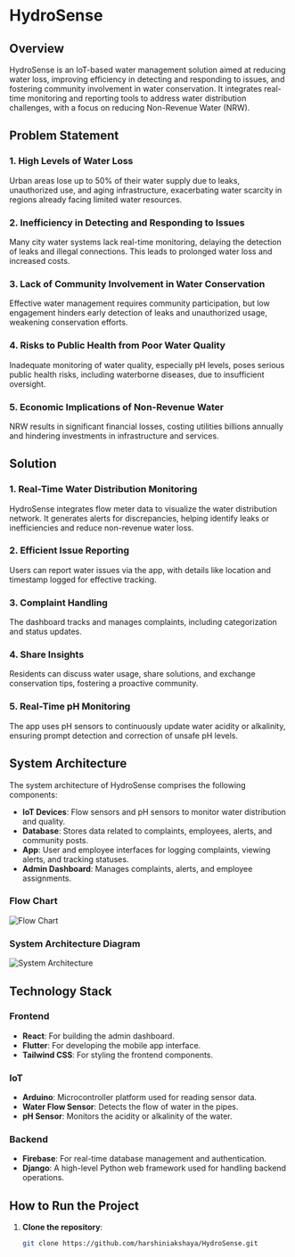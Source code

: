 # HydroSense

## Overview

HydroSense is an IoT-based water management solution aimed at reducing water loss, improving efficiency in detecting and responding to issues, and fostering community involvement in water conservation. It integrates real-time monitoring and reporting tools to address water distribution challenges, with a focus on reducing Non-Revenue Water (NRW).

## Problem Statement

### 1. High Levels of Water Loss
Urban areas lose up to 50% of their water supply due to leaks, unauthorized use, and aging infrastructure, exacerbating water scarcity in regions already facing limited water resources.

### 2. Inefficiency in Detecting and Responding to Issues
Many city water systems lack real-time monitoring, delaying the detection of leaks and illegal connections. This leads to prolonged water loss and increased costs.

### 3. Lack of Community Involvement in Water Conservation
Effective water management requires community participation, but low engagement hinders early detection of leaks and unauthorized usage, weakening conservation efforts.

### 4. Risks to Public Health from Poor Water Quality
Inadequate monitoring of water quality, especially pH levels, poses serious public health risks, including waterborne diseases, due to insufficient oversight.

### 5. Economic Implications of Non-Revenue Water
NRW results in significant financial losses, costing utilities billions annually and hindering investments in infrastructure and services.

## Solution

### 1. Real-Time Water Distribution Monitoring
HydroSense integrates flow meter data to visualize the water distribution network. It generates alerts for discrepancies, helping identify leaks or inefficiencies and reduce non-revenue water loss.

### 2. Efficient Issue Reporting
Users can report water issues via the app, with details like location and timestamp logged for effective tracking.

### 3. Complaint Handling
The dashboard tracks and manages complaints, including categorization and status updates.

### 4. Share Insights
Residents can discuss water usage, share solutions, and exchange conservation tips, fostering a proactive community.

### 5. Real-Time pH Monitoring
The app uses pH sensors to continuously update water acidity or alkalinity, ensuring prompt detection and correction of unsafe pH levels.

## System Architecture

The system architecture of HydroSense comprises the following components:

- **IoT Devices**: Flow sensors and pH sensors to monitor water distribution and quality.
- **Database**: Stores data related to complaints, employees, alerts, and community posts.
- **App**: User and employee interfaces for logging complaints, viewing alerts, and tracking statuses.
- **Admin Dashboard**: Manages complaints, alerts, and employee assignments.

### Flow Chart
![Flow Chart](path_to_your_uploaded_flow_chart_image.png)

### System Architecture Diagram
![System Architecture](path_to_your_uploaded_system_architecture_image.png)

## Technology Stack

### Frontend
- **React**: For building the admin dashboard.
- **Flutter**: For developing the mobile app interface.
- **Tailwind CSS**: For styling the frontend components.

### IoT
- **Arduino**: Microcontroller platform used for reading sensor data.
- **Water Flow Sensor**: Detects the flow of water in the pipes.
- **pH Sensor**: Monitors the acidity or alkalinity of the water.

### Backend
- **Firebase**: For real-time database management and authentication.
- **Django**: A high-level Python web framework used for handling backend operations.

## How to Run the Project

1. **Clone the repository**:
   ```bash
   git clone https://github.com/harshiniakshaya/HydroSense.git
